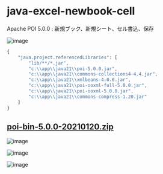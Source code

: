 # java-excel-newbook-cell
Apache POI 5.0.0 : 新規ブック、新規シート、セル書込、保存

![image](https://user-images.githubusercontent.com/1501327/129868788-d248542a-6294-4e4e-8e56-e9d140f86b93.png)


```javascript
{
    "java.project.referencedLibraries": [
        "lib/**/*.jar",
        "c:\\app\\java21\\poi-5.0.0.jar",
        "c:\\app\\java21\\commons-collections4-4.4.jar",
        "c:\\app\\java21\\xmlbeans-4.0.0.jar",
        "c:\\app\\java21\\poi-ooxml-full-5.0.0.jar",
        "c:\\app\\java21\\poi-ooxml-5.0.0.jar",
        "c:\\app\\java21\\commons-compress-1.20.jar"
    ]
}
```

## [poi-bin-5.0.0-20210120.zip](https://www.apache.org/dyn/closer.lua/poi/release/bin/poi-bin-5.0.0-20210120.zip)

![image](https://user-images.githubusercontent.com/1501327/129868195-c8653358-3c1c-4e12-b237-88ce7660d0a5.png)

![image](https://user-images.githubusercontent.com/1501327/129868349-c1654a8d-e06d-44ca-ac22-795f4523bc81.png)

![image](https://user-images.githubusercontent.com/1501327/129868437-62274b8f-0f06-4f69-ab28-db54c70cb5e7.png)

